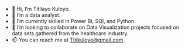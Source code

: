 - 👋 Hi, I’m Titilayo Kuloyo.
- 👀 I’m a data analyst. 
- 🌱 I’m currently skilled in Power BI, SQl, and Python.
- 💞️ I’m looking to collaborate on Data Visualization projects focused on data sets gathered from the healthcare industry. 
- 📫 You can reach me at Titikuloyo@gmail.com.

<!---
Tye-tee/Tye-tee is a ✨ special ✨ repository because its `README.md` (this file) appears on your GitHub profile.
You can click the Preview link to take a look at your changes.
--->
